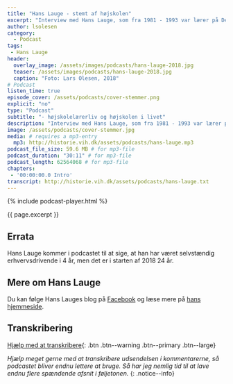 ```yaml
---
title: "Hans Lauge - stemt af højskolen"
excerpt: "Interview med Hans Lauge, som fra 1981 - 1993 var lærer på Den Jyske Idrætsskole. Hans fortæller om hvordan højskolen har påvirket hans liv."
author: lsolesen
category:
  - Podcast
tags:
 - Hans Lauge
header:
  overlay_image: /assets/images/podcasts/hans-lauge-2018.jpg
  teaser: /assets/images/podcasts/hans-lauge-2018.jpg
  caption: "Foto: Lars Olesen, 2018"
# Podcast
listen_time: true
episode_cover: /assets/podcasts/cover-stemmer.png
explicit: "no"
type: "Podcast"
subtitle: "- højskolelærerliv og højskolen i livet"
description: "Interview med Hans Lauge, som fra 1981 - 1993 var lærer på Den Jyske Idrætsskole. Hans fortæller om hvordan højskolen har påvirket hans liv."
image: /assets/podcasts/cover-stemmer.jpg
media: # requires a mp3-entry
  mp3: http://historie.vih.dk/assets/podcasts/hans-lauge.mp3
podcast_file_size: 59.6 MB # for mp3-file
podcast_duration: "30:11" # for mp3-file
podcast_length: 62564068 # for mp3-file
chapters:
 - '00:00:00.0 Intro'
transcript: http://historie.vih.dk/assets/podcasts/hans-lauge.txt
---
```


{% include podcast-player.html %}

{{ page.excerpt }}

## Errata

Hans Lauge kommer i podcastet til at sige, at han har været selvstændig erhvervsdrivende i 4 år, men det er i starten af 2018 24 år.

## Mere om Hans Lauge

Du kan følge Hans Lauges blog på [Facebook](http://facebook.com/hanslaugedk) og læse mere på [hans hjemmeside](http://hanslauge.dk).

## Transkribering

[<i class='far fa-question-circle'></i> Hjælp med at transkribere](https://docs.google.com/document/d/15XhJkYXc0YriZ6wC1dc-aFiQ_SPfUOV5vuY9017zLY8/edit?usp=sharing){: .btn .btn--warning .btn--primary .btn--large}

_Hjælp meget gerne med at transkribere udsendelsen i kommentarerne, så podcastet bliver endnu lettere at bruge. Så har jeg nemlig tid til at lave endnu flere spændende afsnit i føljetonen._
{: .notice--info}
